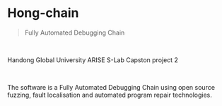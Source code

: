 # Hong-chain

> Fully Automated Debugging Chain

<br>

Handong Global University 
ARISE S-Lab
Capston project 2 

<br>

The software is a Fully Automated Debugging Chain using open source fuzzing, fault localisation and automated program repair technologies. 

